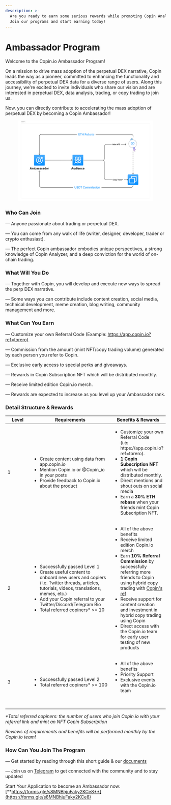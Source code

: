 ```yaml
---
description: >-
  Are you ready to earn some serious rewards while promoting Copin Analyzer?
  Join our programs and start earning today!
---
```


# Ambassador Program

Welcome to the Copin.io Ambassador Program!

On a mission to drive mass adoption of the perpetual DEX narrative, Copin leads the way as a pioneer, committed to enhancing the functionality and accessibility of perpetual DEX data for a diverse range of users. Along this journey, we're excited to invite individuals who share our vision and are interested in perpetual DEX, data analysis, trading, or copy trading to join us.&#x20;

Now, you can directly contribute to accelerating the mass adoption of perpetual DEX by becoming a Copin Ambassador!

<figure><img src="../../.gitbook/assets/image (89).png" alt=""><figcaption></figcaption></figure>

### Who Can Join

— Anyone passionate about trading or perpetual DEX.

— You can come from any walk of life (writer, designer, developer, trader or crypto enthusiast).

— The perfect Copin ambassador embodies unique perspectives, a strong knowledge of Copin Analyzer, and a deep conviction for the world of on-chain trading.

### What Will You Do

— Together with Copin, you will develop and execute new ways to spread the perp DEX narrative.

— Some ways you can contribute include content creation, social media, technical development, meme creation, blog writing, community management and more.

### What Can You Earn

— Customize your own Referral Code (Example: https://app.copin.io?ref=torero).

— Commission from the amount (mint NFT/copy trading volume) generated by each person you refer to Copin.

— Exclusive early access to special perks and giveaways.

— Rewards in Copin Subscription NFT which will be distributed monthly.

— Receive limited edition Copin.io merch.

— Rewards are expected to increase as you level up your Ambassador rank.

### Detail Structure & Rewards

<table data-full-width="false"><thead><tr><th width="93">Level</th><th width="292">Requirements</th><th>Benefits &#x26; Rewards</th></tr></thead><tbody><tr><td>1<br></td><td><ul><li>Create content using data from app.copin.io</li><li>Mention Copin.io or @Copin_io in your posts</li><li>Provide feedback to Copin.io about the product</li></ul></td><td><ul><li>Customize your own Referral Code <br>(i.e: https://app.copin.io?ref=torero).</li><li><strong>1 Copin Subscription NFT</strong> which will be distributed monthly.</li><li>Direct mentions and shout outs on social media</li><li>Earn a <strong>30% ETH rebase</strong> when your friends mint Copin Subscription NFT.</li></ul></td></tr><tr><td>2</td><td><ul><li>Successfully passed Level 1</li><li>Create useful content to onboard new users and copiers (i.e. Twitter threads, articles, tutorials, videos, translations, memes, etc.)</li><li>Add your Copin referral to your Twitter/Discord/Telegram Bio</li><li>Total referred copiners* >= 10</li></ul></td><td><ul><li>All of the above benefits</li><li>Receive limited edition Copin.io merch</li><li>Earn <strong>10% Referral Commission</strong> by successfully referring more friends to Copin using hybrid copy trading with <a href="https://docs.copin.io/welcome/official-link/exchange-partners">Copin's ref</a></li><li>Receive support for content creation and investment in hybrid copy trading using Copin</li><li>Direct access with the Copin.io team for early user testing of new products</li></ul></td></tr><tr><td>3</td><td><ul><li>Successfully passed Level 2</li><li>Total referred copiners* >= 100</li></ul></td><td><ul><li>All of the above benefits</li><li>Priority Support</li><li>Exclusive events with the Copin.io team</li></ul><p><br></p></td></tr></tbody></table>

_\*Total referred copiners: the number of users who join Copin.io with your referral link and mint an NFT Copin Subscription_

_Reviews of requirements and benefits will be performed monthly by the Copin.io team!_

### How Can You Join The Program

— Get started by reading through this short guide & our [documents](https://docs.copin.io/)

— Join us on [Telegram](http://t.me/Copin\_io) to get connected with the community and to stay updated

Start Your Application to become an Ambassador now: [**https://forms.gle/s8MNBhjuFaky2KCe8**](https://forms.gle/s8MNBhjuFaky2KCe8)
